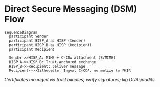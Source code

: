 # Direct Secure Messaging (DSM) Flow

```mermaid
sequenceDiagram
  participant Sender
  participant HISP_A as HISP (Sender)
  participant HISP_B as HISP (Recipient)
  participant Recipient

  Sender->>HISP_A: MIME + C-CDA attachment (S/MIME)
  HISP_A->>HISP_B: Trust-anchored exchange
  HISP_B->>Recipient: Deliver message
  Recipient-->>Silhouette: Ingest C-CDA, normalize to FHIR
```

*Certificates managed via trust bundles; verify signatures; log DUAs/audits.*
